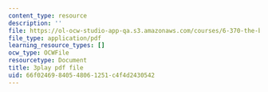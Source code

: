 ```yaml
---
content_type: resource
description: ''
file: https://ol-ocw-studio-app-qa.s3.amazonaws.com/courses/6-370-the-battlecode-programming-competition-january-iap-2013/66f02469840548061251c4f4d2430542_BLExWo9Empk.pdf
file_type: application/pdf
learning_resource_types: []
ocw_type: OCWFile
resourcetype: Document
title: 3play pdf file
uid: 66f02469-8405-4806-1251-c4f4d2430542
---
```

